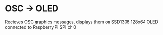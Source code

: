 # OSC -> OLED 

Recieves OSC graphics messages, displays them on SSD1306 128x64 OLED connected to Raspberry Pi SPI ch 0

